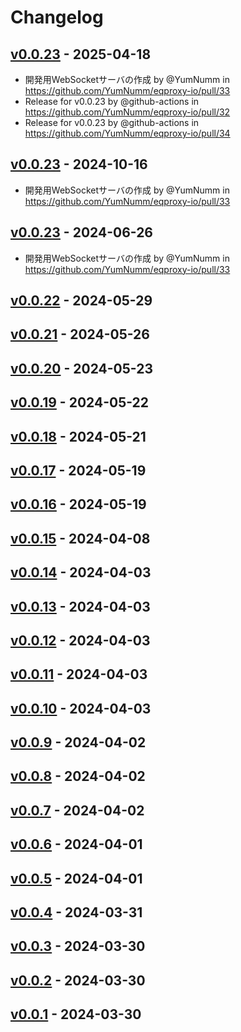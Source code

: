 # Changelog

## [v0.0.23](https://github.com/YumNumm/eqproxy-io/compare/v0.0.22...v0.0.23) - 2025-04-18
- 開発用WebSocketサーバの作成 by @YumNumm in https://github.com/YumNumm/eqproxy-io/pull/33
- Release for v0.0.23 by @github-actions in https://github.com/YumNumm/eqproxy-io/pull/32
- Release for v0.0.23 by @github-actions in https://github.com/YumNumm/eqproxy-io/pull/34

## [v0.0.23](https://github.com/YumNumm/eqproxy-io/compare/v0.0.22...v0.0.23) - 2024-10-16
- 開発用WebSocketサーバの作成 by @YumNumm in https://github.com/YumNumm/eqproxy-io/pull/33

## [v0.0.23](https://github.com/YumNumm/eqproxy-io/compare/v0.0.22...v0.0.23) - 2024-06-26
- 開発用WebSocketサーバの作成 by @YumNumm in https://github.com/YumNumm/eqproxy-io/pull/33

## [v0.0.22](https://github.com/YumNumm/eqproxy-io/compare/v0.0.21...v0.0.22) - 2024-05-29

## [v0.0.21](https://github.com/YumNumm/eqproxy-io/compare/v0.0.20...v0.0.21) - 2024-05-26

## [v0.0.20](https://github.com/YumNumm/eqproxy-io/compare/v0.0.19...v0.0.20) - 2024-05-23

## [v0.0.19](https://github.com/YumNumm/eqproxy-io/compare/v0.0.18...v0.0.19) - 2024-05-22

## [v0.0.18](https://github.com/YumNumm/eqproxy-io/compare/v0.0.17...v0.0.18) - 2024-05-21

## [v0.0.17](https://github.com/YumNumm/eqproxy-io/compare/v0.0.16...v0.0.17) - 2024-05-19

## [v0.0.16](https://github.com/YumNumm/eqproxy-io/compare/v0.0.15...v0.0.16) - 2024-05-19

## [v0.0.15](https://github.com/YumNumm/eqproxy-io/compare/v0.0.14...v0.0.15) - 2024-04-08

## [v0.0.14](https://github.com/YumNumm/eqproxy-io/compare/v0.0.13...v0.0.14) - 2024-04-03

## [v0.0.13](https://github.com/YumNumm/eqproxy-io/compare/v0.0.12...v0.0.13) - 2024-04-03

## [v0.0.12](https://github.com/YumNumm/eqproxy-io/compare/v0.0.11...v0.0.12) - 2024-04-03

## [v0.0.11](https://github.com/YumNumm/eqproxy-io/compare/v0.0.10...v0.0.11) - 2024-04-03

## [v0.0.10](https://github.com/YumNumm/eqproxy-io/compare/v0.0.9...v0.0.10) - 2024-04-03

## [v0.0.9](https://github.com/YumNumm/eqproxy-io/compare/v0.0.8...v0.0.9) - 2024-04-02

## [v0.0.8](https://github.com/YumNumm/eqproxy-io/compare/v0.0.7...v0.0.8) - 2024-04-02

## [v0.0.7](https://github.com/YumNumm/eqproxy-io/compare/v0.0.6...v0.0.7) - 2024-04-02

## [v0.0.6](https://github.com/YumNumm/eqproxy-io/compare/v0.0.5...v0.0.6) - 2024-04-01

## [v0.0.5](https://github.com/YumNumm/eqproxy-io/compare/v0.0.4...v0.0.5) - 2024-04-01

## [v0.0.4](https://github.com/YumNumm/eqproxy-io/compare/v0.0.3...v0.0.4) - 2024-03-31

## [v0.0.3](https://github.com/YumNumm/eqproxy-io/compare/v0.0.2...v0.0.3) - 2024-03-30

## [v0.0.2](https://github.com/YumNumm/eqproxy-io/compare/v0.0.1...v0.0.2) - 2024-03-30

## [v0.0.1](https://github.com/YumNumm/eqproxy-io/commits/v0.0.1) - 2024-03-30
